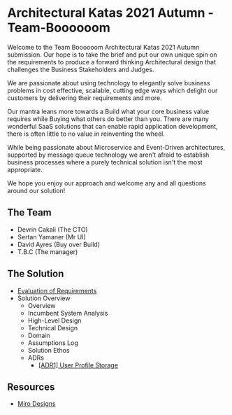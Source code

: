 # Architectural Katas 2021 Autumn - Team-Boooooom

Welcome to the Team Boooooom Architectural Katas 2021 Autumn submission. Our hope is to take the brief and put our own unique spin on the requirements to produce a forward thinking Architectural design that challenges the Business Stakeholders and Judges.

We are passionate about using technology to elegantly solve business problems in cost effective, scalable, cutting edge ways which delight our customers by delivering their requirements and more.

Our mantra leans more towards a Build what your core business value requires while Buying what others do better than you. There are many wonderful SaaS solutions that can enable rapid application development, there is often little to no value in reinventing the wheel.

While being passionate about Microservice and Event-Driven architectures, supported by message queue technology we aren't afraid to establish business processes where a purely technical solution isn't the most appropriate.

We hope you enjoy our approach and welcome any and all questions around our solution!

## The Team
- Devrin Cakali (The CTO)
- Sertan Yamaner (Mr UI)
- David Ayres (Buy over Build)
- T.B.C (The manager)

## The Solution
- [Evaluation of Requirements](https://github.com/DavidAyresAsos/Team-Boooooom/blob/main/evaluation_of_requirements.md)
- Solution Overview
  - Overview
  - Incumbent System Analysis
  - High-Level Design
  - Technical Design
  - Domain
  - Assumptions Log
  - Solution Ethos
  - ADRs
    - [[ADR1] User Profile Storage](https://github.com/DavidAyresAsos/Team-Boooooom/blob/main/ADR1_User_Profile_Storage.md)

## Resources
- [Miro Designs](https://miro.com/welcomeonboard/OGFjTmZaMTVlVjNvT29jVlRsWlR0VnBoalN1V254MDd6ck96YlhCaDZSelA0S29BNTl1QjVMdG9CUUdWOHJxaHwzMDc0NDU3MzU1NzcyMzkwNzc5?invite_link_id=336145793887)
